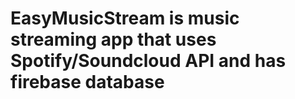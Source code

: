 # EasyMusicStream is music streaming app that uses Spotify/Soundcloud API and has firebase database
